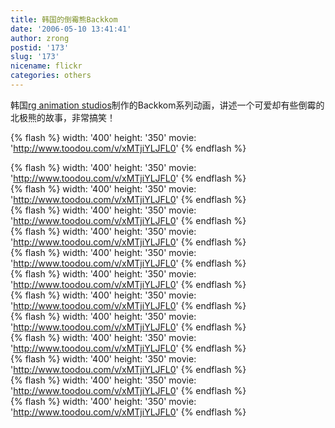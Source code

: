 ```yaml
---
title: 韩国的倒霉熊Backkom
date: '2006-05-10 13:41:41'
author: zrong
postid: '173'
slug: '173'
nicename: flickr
categories: others
---
```


韩国[rg animation studios](http://www.rgstudios.com)制作的Backkom系列动画，讲述一个可爱却有些倒霉的北极熊的故事，非常搞笑！

{% flash %}
width: '400'
height: '350'
movie: 'http://www.toodou.com/v/xMTjiYLJFL0'
{% endflash %}

<!--more-->  
{% flash %}
width: '400'
height: '350'
movie: 'http://www.toodou.com/v/xMTjiYLJFL0'
{% endflash %}  
{% flash %}
width: '400'
height: '350'
movie: 'http://www.toodou.com/v/xMTjiYLJFL0'
{% endflash %}  
{% flash %}
width: '400'
height: '350'
movie: 'http://www.toodou.com/v/xMTjiYLJFL0'
{% endflash %}  
{% flash %}
width: '400'
height: '350'
movie: 'http://www.toodou.com/v/xMTjiYLJFL0'
{% endflash %}  
{% flash %}
width: '400'
height: '350'
movie: 'http://www.toodou.com/v/xMTjiYLJFL0'
{% endflash %}  
{% flash %}
width: '400'
height: '350'
movie: 'http://www.toodou.com/v/xMTjiYLJFL0'
{% endflash %}  
{% flash %}
width: '400'
height: '350'
movie: 'http://www.toodou.com/v/xMTjiYLJFL0'
{% endflash %}  
{% flash %}
width: '400'
height: '350'
movie: 'http://www.toodou.com/v/xMTjiYLJFL0'
{% endflash %}  
{% flash %}
width: '400'
height: '350'
movie: 'http://www.toodou.com/v/xMTjiYLJFL0'
{% endflash %}  
{% flash %}
width: '400'
height: '350'
movie: 'http://www.toodou.com/v/xMTjiYLJFL0'
{% endflash %}  
{% flash %}
width: '400'
height: '350'
movie: 'http://www.toodou.com/v/xMTjiYLJFL0'
{% endflash %}  
{% flash %}
width: '400'
height: '350'
movie: 'http://www.toodou.com/v/xMTjiYLJFL0'
{% endflash %}

